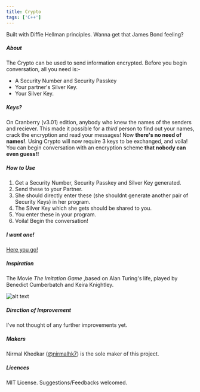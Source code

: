 ```yaml
---
title: Crypto
tags: ['C++']
---
```

Built with Diffie Hellman principles. Wanna get that James Bond feeling?

##### About
The Crypto can be used to send information encrypted. Before you begin conversation, all you need is:- 
* A Security Number and Security Passkey
* Your partner's Silver Key. 
* Your Silver Key.

##### Keys?
On Cranberry (v3.01) edition, anybody who knew the names of the senders and reciever. This made it possible for a _third_ person to find out your names, crack the encryption and read your messages! Now __there's no need of names!__. Using Crypto will now require 3 keys to be exchanged, and voila! You can begin conversation with an encryption scheme __that nobody can even guess!!__

##### How to Use
1. Get a Security Number, Security Passkey and Silver Key generated.
1. Send these to your Partner.
1. She should directly enter these (she shouldnt generate another pair of Security Keys) in her program.
1. The Silver Key which she gets should be shared to you.
1. You enter these in your program.
1. Voila! Begin the conversation! 

##### I want one!
[Here you go!](https://github.com/nirmalhk7/crypto/releases)

##### Inspiration
The Movie _The Imitation Game_ ,based on Alan Turing's life, played by Benedict Cumberbatch and Keira Knightley.

![alt text][logo]

[logo]: https://cdn-static.denofgeek.com/sites/denofgeek/files/styles/main_wide/public/7/89//imitation-game-poster.jpg?itok=J8A4ABiU "The Imitation Game"

##### Direction of Improvement
I've not thought of any further improvements yet.

##### Makers
Nirmal Khedkar ([@nirmalhk7](www.github.com/nirmalhk7)) is the sole maker of this project.

##### Licences
MIT License. Suggestions/Feedbacks welcomed.